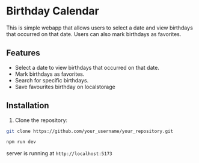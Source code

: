 # Birthday Calendar

This is simple webapp that allows users to select a date and view birthdays that occurred on that date. Users can also mark birthdays as favorites.

## Features

- Select a date to view birthdays that occurred on that date.
- Mark birthdays as favorites.
- Search for specific birthdays.
- Save favourites birthday on localstorage

## Installation

1. Clone the repository:

```bash
git clone https://github.com/your_username/your_repository.git
```
```bash
npm run dev
```
server is running at `http://localhost:5173`

